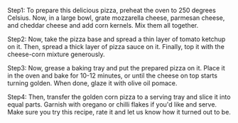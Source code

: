Step1:
To prepare this delicious pizza, preheat the oven to 250 degrees Celsius.
Now, in a large bowl, grate mozzarella cheese, parmesan cheese, and cheddar cheese and add corn kernels.
Mix them all together.

Step2:
Now, take the pizza base and spread a thin layer of tomato ketchup on it.
Then, spread a thick layer of pizza sauce on it.
Finally, top it with the cheese-corn mixture generously.

Step3:
Now, grease a baking tray and put the prepared pizza on it.
Place it in the oven and bake for 10-12 minutes, or until the cheese on top starts turning golden.
When done, glaze it with olive oil pomace.

Step4:
Then, transfer the golden corn pizza to a serving tray and slice it into equal parts.
Garnish with oregano or chilli flakes if you'd like and serve.
Make sure you try this recipe, rate it and let us know how it turned out to be.